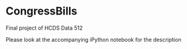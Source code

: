 # CongressBills
Final project of HCDS Data 512

Please look at the accompanying iPython notebook for the description
